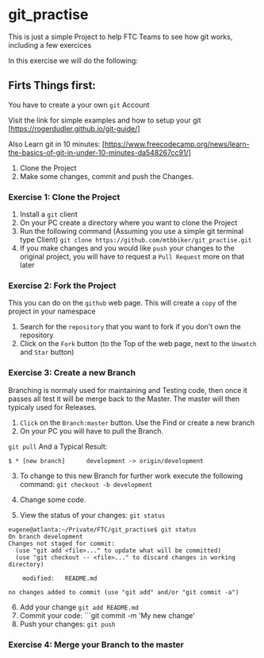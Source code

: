 # git_practise
This is just a simple Project to help FTC Teams to see how git works, including a few exercices

In this exercise we will do the following:

## Firts Things first:

You have to create a your own ```git``` Account

Visit the link for simple examples and how to setup your git [https://rogerdudler.github.io/git-guide/]

Also Learn git in 10 minutes: [https://www.freecodecamp.org/news/learn-the-basics-of-git-in-under-10-minutes-da548267cc91/]

1. Clone the Project
2. Make some changes, commit and push the Changes.

### Exercise 1: Clone the Project

1. Install a ```git``` client
2. On your PC create a directory where you want to clone the Project
3. Run the following command (Assuming you use a simple git terminal type Client) ```git clone https://github.com/mtbbiker/git_practise.git```
4. If you make changes and you would like ```push``` your changes to the original project, you will have to request a ```Pull Request``` more on that later

### Exercise 2: Fork the Project

This you can do on the ```github``` web page. This will create a ```copy``` of the project in your namespace
1. Search for the ```repository``` that you want to fork if you don't own the repository
2. Click on the ```Fork``` button (to the Top of the web page, next to the ```Unwatch``` and ```Star``` button)

### Exercise 3: Create a new Branch

Branching is normaly used for maintaining and Testing code, then once it passes all test it will be merge back to the Master. The master will then typicaly used for Releases.
1. ```Click``` on the ```Branch:master``` button. Use the Find or create a new branch
2. On your PC you will have to pull the Branch. 

```git pull```
And a Typical Result:
```
$ * [new branch]      development -> origin/development

```
3. To change to this new Branch for further work execute the following command:
```git checkout -b development```

4. Change some code.
5. View the status of your changes: ```git status```
```
eugene@atlanta:~/Private/FTC/git_practise$ git status
On branch development
Changes not staged for commit:
  (use "git add <file>..." to update what will be committed)
  (use "git checkout -- <file>..." to discard changes in working directory)

	modified:   README.md

no changes added to commit (use "git add" and/or "git commit -a")
```
6. Add your change ```git add README.md```
7. Commit your code: ```git commit -m 'My new change'
8. Push your changes: ```git push```  

### Exercise 4: Merge your Branch to the master

